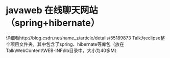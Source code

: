 # javaweb 在线聊天网站（spring+hibernate）
详细看http://blog.csdn.net/name_z/article/details/55189873
Talk为eclipse整个项目文件夹，其中包含了spring、hibernate等库包（放在Talk\WebContent\WEB-INF\lib目录中，大小为40多M）
